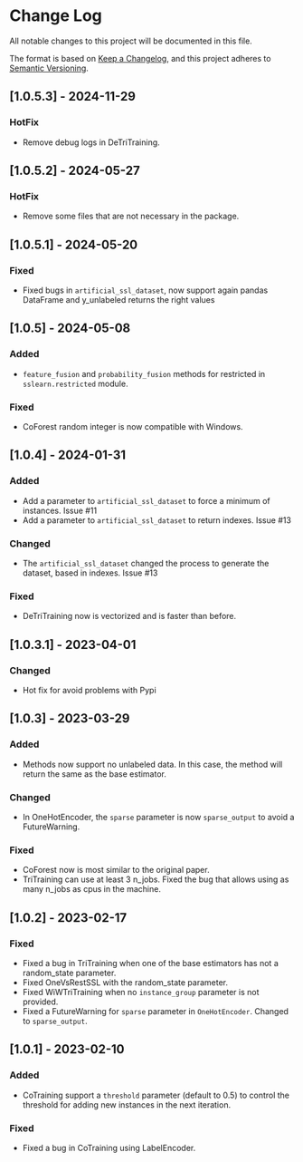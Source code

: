 # Change Log
All notable changes to this project will be documented in this file.

The format is based on [Keep a Changelog](https://keepachangelog.com/en/1.0.0/),
and this project adheres to [Semantic Versioning](https://semver.org/spec/v2.0.0.html).

## [1.0.5.3] - 2024-11-29

### HotFix

- Remove debug logs in DeTriTraining.

## [1.0.5.2] - 2024-05-27

### HotFix

- Remove some files that are not necessary in the package.

## [1.0.5.1] - 2024-05-20

### Fixed

- Fixed bugs in `artificial_ssl_dataset`, now support again pandas DataFrame and y_unlabeled returns the right values

## [1.0.5] - 2024-05-08

### Added
- `feature_fusion` and `probability_fusion` methods for restricted in `sslearn.restricted` module. 

### Fixed
- CoForest random integer is now compatible with Windows.

## [1.0.4] - 2024-01-31

### Added
- Add a parameter to `artificial_ssl_dataset` to force a minimum of instances. Issue #11
- Add a parameter to `artificial_ssl_dataset` to return indexes. Issue #13

### Changed
- The `artificial_ssl_dataset` changed the process to generate the dataset, based in indexes. Issue #13

### Fixed
- DeTriTraining now is vectorized and is faster than before.

## [1.0.3.1] - 2023-04-01

### Changed
- Hot fix for avoid problems with Pypi

## [1.0.3] - 2023-03-29

### Added
- Methods now support no unlabeled data. In this case, the method will return the same as the base estimator.

### Changed
- In OneHotEncoder, the `sparse` parameter is now `sparse_output` to avoid a FutureWarning.

### Fixed

- CoForest now is most similar to the original paper.
- TriTraining can use at least 3 n_jobs. Fixed the bug that allows using as many n_jobs as cpus in the machine.

## [1.0.2] - 2023-02-17

### Fixed

- Fixed a bug in TriTraining when one of the base estimators has not a random_state parameter.
- Fixed OneVsRestSSL with the random_state parameter.
- Fixed WiWTriTraining when no `instance_group` parameter is not provided.
- Fixed a FutureWarning for `sparse` parameter in `OneHotEncoder`. Changed to `sparse_output`.

## [1.0.1] - 2023-02-10

### Added

- CoTraining support a `threshold` parameter (default to 0.5) to control the threshold for adding new instances in the next iteration.

### Fixed

- Fixed a bug in CoTraining using LabelEncoder.